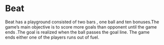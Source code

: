 # Beat
Beat has a playground consisted of two bars , one ball and ten bonuses.The game’s main objective is to score more goals than opponent until the game ends .The goal is realized when the ball passes the goal line. The game ends either one of the players runs out of fuel.
